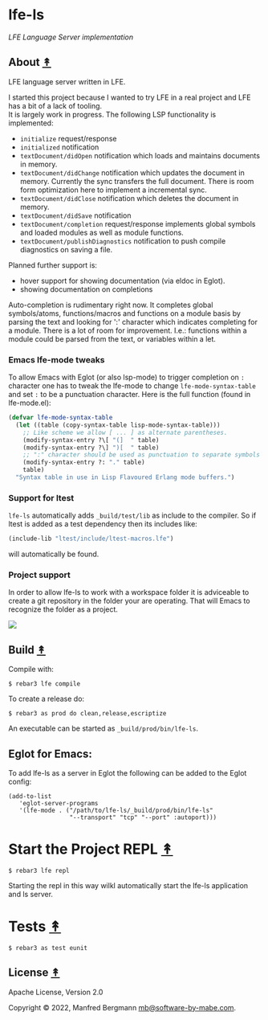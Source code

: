 # lfe-ls

*LFE Language Server implementation*

## About [&#x219F;](#table-of-contents)

LFE language server written in LFE.

I started this project because I wanted to try LFE in a real project and LFE has a bit of a lack of tooling.  
It is largely work in progress. The following LSP functionality is implemented:

- `initialize` request/response
- `initialized` notification
- `textDocument/didOpen` notification which loads and maintains documents in memory.
- `textDocument/didChange` notification which updates the document in memory. Currently the sync transfers the full document. There is room form optimization here to implement a incremental sync.
- `textDocument/didClose` notification which deletes the document in memory.
- `textDocument/didSave` notification
- `textDocument/completion` request/response implements global symbols and loaded modules as well as module functions.
- `textDocument/publishDiagnostics` notification to push compile diagnostics on saving a file.

Planned further support is:

- hover support for showing documentation (via eldoc in Eglot).
- showing documentation on completions

Auto-completion is rudimentary right now. It completes global symbols/atoms, functions/macros and functions on a module basis by parsing the text and looking for ':' character which indicates completing for a module.
There is a lot of room for improvement. I.e.: functions within a module could be parsed from the text, or variables within a let.

### Emacs lfe-mode tweaks

To allow Emacs with Eglot (or also lsp-mode) to trigger completion on `:` character one has to tweak the lfe-mode to change `lfe-mode-syntax-table` and set `:` to be a punctuation character. Here is the full function (found in lfe-mode.el):

```lisp
(defvar lfe-mode-syntax-table
  (let ((table (copy-syntax-table lisp-mode-syntax-table)))
    ;; Like scheme we allow [ ... ] as alternate parentheses.
    (modify-syntax-entry ?\[ "(]  " table)
    (modify-syntax-entry ?\] ")[  " table)
    ;; ":" character should be used as punctuation to separate symbols
    (modify-syntax-entry ?: "." table)
    table)
  "Syntax table in use in Lisp Flavoured Erlang mode buffers.")
```

### Support for ltest

`lfe-ls` automatically adds `_build/test/lib` as include to the compiler.
So if ltest is added as a test dependency then its includes like: 

```lisp
(include-lib "ltest/include/ltest-macros.lfe")
```

will automatically be found.

### Project support

In order to allow lfe-ls to work with a workspace folder it is adviceable to create a git repository in the folder your are operating. That will Emacs to recognize the folder as a project.


![](docs/lfe-ls.gif)

## Build [&#x219F;](#table-of-contents)

Compile with:

```shell
$ rebar3 lfe compile
```

To create a release do:

```shell
$ rebar3 as prod do clean,release,escriptize
```

An executable can be started as `_build/prod/bin/lfe-ls`.

## Eglot for Emacs:

To add lfe-ls as a server in Eglot the following can be added to the Eglot config:

```
(add-to-list
   'eglot-server-programs
   '(lfe-mode . ("/path/to/lfe-ls/_build/prod/bin/lfe-ls"
                 "--transport" "tcp" "--port" :autoport)))
```

# Start the Project REPL [&#x219F;](#table-of-contents)

```shell
$ rebar3 lfe repl
```

Starting the repl in this way wilkl automatically start the lfe-ls application and ls server.

# Tests [&#x219F;](#table-of-contents)

```shell
$ rebar3 as test eunit
```

## License [&#x219F;](#table-of-contents)

Apache License, Version 2.0

Copyright © 2022, Manfred Bergmann <mb@software-by-mabe.com>.
